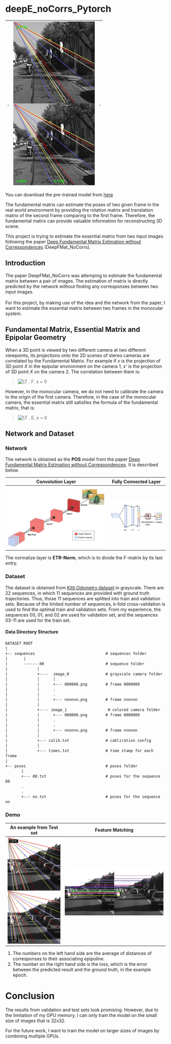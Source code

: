 # deepE_noCorrs_Pytorch
.|![demo.gif](demo.gif)        |    .
:-------------------------:|:-------------------------:|:-------------------------:

You can download the pre-trained model from [here](https://drive.google.com/file/d/1SFxVHcM9fhdzBgI8KRoAqb_chdtO5zoI/view?usp=sharing)


The fundamental matrix can estimate the poses of two given frame in the real world environment by providing the 
rotation matrix and translation matrix of the second frame comparing to the first frame. Therefore, the fundamental matrix
can provide valuable information for reconstructing 3D scene. 

This project is trying to estimate the essential matrix from two input images following the paper 
[Deep Fundamental Matrix Estimation without
Correspondences](https://arxiv.org/pdf/1810.01575.pdf) (DeepFMat_NoCorrs).

## Introduction
The paper DeepFMat_NoCorrs was attemping to estimate the fundamental matrix between a pair of images.
The estimation of matrix is directly predicted by the network without
finding any corresponses between two input images. 
\
\
For this project, by making use of the idea and the network from the paper, 
I want to estimate the essential matrix between two frames in the monocular system. 


## Fundamental Matrix, Essential Matrix and Epipolar Geometry
When a 3D point is viewed by two different camera at two different viewpoints, its projections onto the 2D 
scenes of stereo cameras are correlated by the Fundamental Matrix. For example if *x* is the projection of 3D point *X* 
in the epipolar environment on the camera 1, *x'* is the projection of 3D point *X* 
on the camera 2. The correlation between them is:
> ![\T](https://latex.codecogs.com/png.latex?\dpi{100}(x')^T) . F.  x = 0

However, in the monocular camera, we do not need to calibrate the camera to the origin of the first camera.
Therefore, in the case of the monocular camera, the essential matrix still satisfies the formula of the fundamental matrix, that is:
> ![\T](https://latex.codecogs.com/png.latex?\dpi{100}(x')^T) . E.  x = 0
## Network and Dataset

### Network
The network is obtained as the **POS** model from the paper [Deep Fundamental Matrix Estimation without
Correspondences](https://arxiv.org/pdf/1810.01575.pdf). It is described below.

Convolution Layer        |  Fully Connected Layer
:-------------------------:|:-------------------------:
![](ConvdLayer.png)   |   ![](FCLayer.png)

The normalize layer is **ETR-Norm**, which is to divide the F-matrix by its last entry.

### Dataset
The dataset is obtained from [Kitti Odometry dataset](http://www.cvlibs.net/datasets/kitti/eval_odometry.php) in grayscale. There are 22 sequences, in which 11 sequences 
are provided with ground truth trajectories. Thus, those 11 sequences are splitted into train and validation sets.
Because of the limited number of sequences, k-fold cross-validation is used to find the optimal train and validation sets.
From my experience, the sequences 00, 01, and 02 are used for validation set, and the sequences 03-11 are used for the train set. 
#### Data Directory Structure
```
DATASET ROOT
|
+-- sequences                               # sequences folder
|       |
|       -------00                           # sequence folder
|             |
|             +----  image_0                # grayscale camera folder
|             |      |
|             |      +--- 000000.png        # frame 0000000
|             |      .
|             |      .
|             |      +--- nnnnnn.png        # frame nnnnnn 
|             |
|             +---- image_1                  # colored camera folder 
|             |      +--- 000000.png        # frame 0000000
|             |      .
|             |      .
|             |      +--- nnnnnn.png        # frame nnnnnn 
|             |
|             +--- calib.txt                # cabliration config 
|             |
|             +--- times.txt                # time stamp for each frame
|
+-- poses                                   # poses folder
       |
       +--- 00.txt                          # poses for the sequence 00
       .
       .
       +--- nn.txt                          # poses for the sequence nn
```
### Demo

An example from Test set        |  Feature Matching
:-------------------------:|:-------------------------:
![](visualization/epipoLine_sift.png)   |   ![](visualization/feature_matching.png)

1. The numbers on the left hand side are the average of distances of corresponses to their associating epipoline. 
2. The number on the right hand side is the loss, which is the error between the predicted result and the ground truth, in the example epoch. 

# Conclusion

The results from validation and test sets look promising. However, due to the limitation of my GPU memory, 
I can only train the model on the small size of images that is 32x32. 

For the future work, I want to train the model on larger sizes of images by combining multiple GPUs. 




